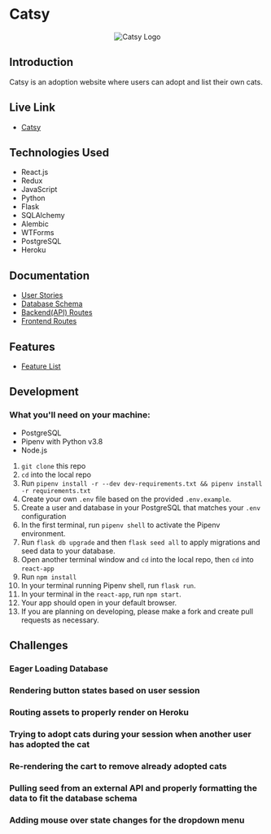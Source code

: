 # Catsy

<p align="center">
    <img src="https://github.com/commanderh/catsy/blob/main/react-app/src/assets/catsy_logo.png" alt="Catsy Logo" />
</p>

## Introduction
Catsy is an adoption website where users can adopt and list their own cats.

## Live Link

* [Catsy](https://catsyapp.herokuapp.com)

## Technologies Used

* React.js
* Redux
* JavaScript
* Python
* Flask
* SQLAlchemy
* Alembic
* WTForms
* PostgreSQL
* Heroku


## Documentation
* [User Stories](https://github.com/commanderh/catsy/wiki/User-Stories)
* [Database Schema](https://github.com/commanderh/catsy/wiki/Database-Schema)
* [Backend(API) Routes](https://github.com/commanderh/catsy/wiki/API-Documentation)
* [Frontend Routes](https://github.com/commanderh/catsy/wiki/Frontend-Routes)


## Features
* [Feature List](https://github.com/commanderh/catsy/wiki/MVP-Feature-List)
## Development
### What you'll need on your machine:

* PostgreSQL
* Pipenv with Python v3.8
* Node.js

1. `git clone` this repo
2. `cd` into the local repo
3. Run `pipenv install -r --dev dev-requirements.txt && pipenv install -r requirements.txt`
4. Create your own `.env` file based on the provided `.env.example`.
5. Create a user and database in your PostgreSQL that matches your `.env` configuration
6. In the first terminal, run `pipenv shell` to activate the Pipenv environment.
7. Run `flask db upgrade` and then `flask seed all` to apply migrations and seed data to your database.
8. Open another terminal window and `cd` into the local repo, then `cd` into `react-app`
9. Run `npm install`
10. In your terminal running Pipenv shell, run `flask run`.
11. In your terminal in the `react-app`, run `npm start`.
12. Your app should open in your default browser.
13. If you are planning on developing, please make a fork and create pull requests as necessary.

## Challenges
### Eager Loading Database
### Rendering button states based on user session
### Routing assets to properly render on Heroku
### Trying to adopt cats during your session when another user has adopted the cat
### Re-rendering the cart to remove already adopted cats
### Pulling seed from an external API and properly formatting the data to fit the database schema
### Adding mouse over state changes for the dropdown menu
